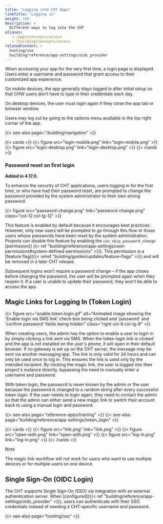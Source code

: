 ```yaml
---
title: "Logging into CHT Apps"
linkTitle: "Logging in"
weight: 100
description: >
  Different ways to log into the CHT
aliases:
   - /apps/concepts/access
   - /building/concepts/access
relatedContent: >
  hosting/sso
  building/reference/app-settings/oidc_provider
---
```



When accessing your app for the very first time, a login page is displayed. Users enter a username and password that grant access to their customized app experience.

On mobile devices, the app generally stays logged in after initial setup so that CHW users don’t have to type in their credentials each day.

On desktop devices, the user must login again if they close the app tab or browser window.

Users may log out by going to the options menu available in the top right corner of the app.

{{< see-also page="/building/navigation" >}}

{{< cards >}}
    {{< figure src="login-mobile.png" link="login-mobile.png" >}}
    {{< figure src="login-desktop.png" link="login-desktop.png" >}}
{{< /cards >}}


### Password reset on first login

**Added in 4.17.0.**

To enhance the security of CHT applications, users logging in for the first time, or who have had their password reset, are prompted to change the password provided by the system administrator to their own strong password.

{{< figure src="password-change.png" link="password-change.png" class="col-12 col-lg-12" >}}

This feature is enabled by default because it encourages best practices. However, only new users will be prompted to go through this flow or those users whose passwords have been reset by the system administration.
Projects can disable this feature by enabling the `can_skip_password_change` [permission]( {{< ref "building/reference/app-settings/user-permissions#system-defined-permissions" >}}). This permission is a [feature flag]({{< relref "building/guides/updates/feature-flags" >}}) and will be removed in a later CHT release.

Subsequent logins won’t require a password change – if the app closes before changing the password, the user will be prompted again when they reopen it. If a user is unable to update their password, they won’t be able to access the app.


## Magic Links for Logging In (Token Login)

{{< figure src="enable.token.login.gif" alt="Animated image showing the 'Enable login via SMS link' check box being clicked and 'password' and 'confirm password' fields being hidden" class="right col-6 col-lg-9" >}}

When creating users, the admin has the option to enable a user to login in by simply clicking a link sent via SMS. When the token login link is clicked and the app is not installed on the user's phone, it will open in their default browser. If no gateway is set up on the CHT server, the message may be sent via another messaging app. The link is only valid for 24 hours and can only be used once to log in. This ensures the link is used only by the intended recipient. By clicking the magic link, the user is logged into their project's instance directly, bypassing the need to manually enter a username and password.

With token login, the password is never known by the admin or the user because the password is changed to a random string after every successful token login. If the user needs to login again, they need to contact the admin so that the admin can either send a new magic link or switch their account back to using a manual login and password.

{{< see-also page="reference-apps/training" >}}
{{< see-also page="building/reference/app-settings/token_login" >}}

{{< cards >}}
    {{< figure src="link.png" link="link.png"  >}}
    {{< figure src="open-with.png" link="open-with.png"  >}}
    {{< figure src="log-in.png" link="log-in.png" >}}
{{< /cards >}}

> [!NOTE]
> The magic link workflow will not work for users who want to use multiple devices or for multiple users on one device.

## Single Sign-On (OIDC Login)

The CHT supports Single Sign-On (SSO) via integration with an external authentication server. When [configured]({{< ref "building/reference/app-settings/oidc_provider" >}}), users can authenticate with their SSO credentials instead of needing a CHT-specific username and password.

{{< see-also page="hosting/sso" >}}

